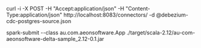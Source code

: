 curl -i -X POST -H "Accept:application/json" -H  "Content-Type:application/json" http://localhost:8083/connectors/ -d @debezium-cdc-postgres-source.json

spark-submit --class au.com.aeonsoftware.App ./target/scala-2.12/au-com-aeonsoftware-delta-sample_2.12-0.1.jar